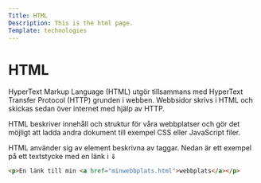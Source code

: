 ```yaml
---
Title: HTML
Description: This is the html page.
Template: technologies
---
```

# HTML

HyperText Markup Language (HTML) utgör tillsammans med HyperText Transfer Protocol (HTTP) grunden i webben. Webbsidor skrivs i HTML och skickas sedan över internet med hjälp av HTTP.

HTML beskriver innehåll och struktur för våra webbplatser och gör det möjligt att ladda andra dokument till exempel CSS eller JavaScript filer.

HTML använder sig av element beskrivna av taggar. Nedan är ett exempel på ett textstycke med en länk i &dArr;

```html
<p>En länk till min <a href="minwebbplats.html">webbplats</a></p>
```
